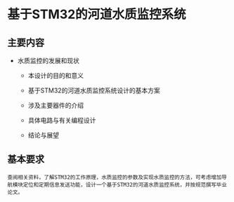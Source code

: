 # 基于STM32的河道水质监控系统
## 主要内容
- 水质监控的发展和现状

    - 本设计的目的和意义

    - 基于STM32的河道水质监控系统设计的基本方案

    - 涉及主要器件的介绍

    - 具体电路与有关编程设计

    - 结论与展望

## 基本要求

    查阅相关资料，了解STM32的工作原理，水质监控的参数及实现水质监控的方法，可考虑增加导航模块定位和定期信息发送功能，设计一个基于STM32的河道水质监控系统，并按规范撰写毕业论文。
